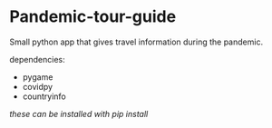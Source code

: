 # Pandemic-tour-guide
Small python app that gives travel information during the pandemic.


dependencies:
<ul>
  <li>pygame</li>
  <li>covidpy</li>
  <li>countryinfo</li>
</ul>

*these can be installed with pip install*
